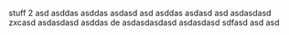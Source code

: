 stuff
 2
asd
asddas
asddas
asdasd
asd
asddas
asdasd
asd
asdasdasd
zxcasd
asdasdasd
asddas
de
asdasdasdasd
asdasdasd
sdfasd
asd
asd
